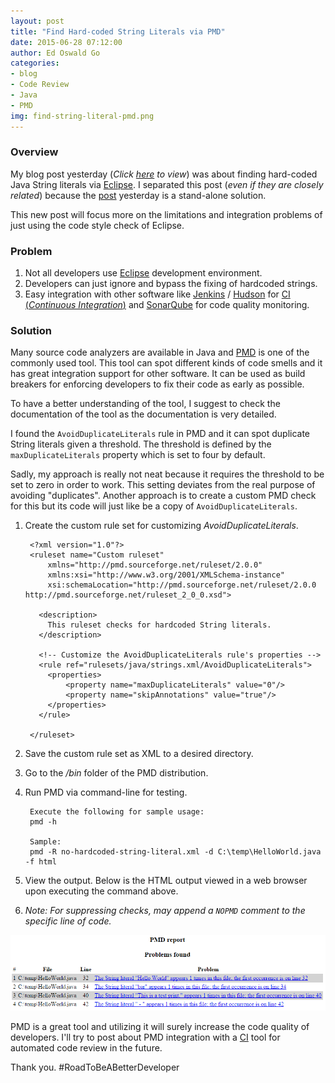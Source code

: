 ```yaml
---
layout: post
title: "Find Hard-coded String Literals via PMD"
date: 2015-06-28 07:12:00
author: Ed Oswald Go
categories:
- blog
- Code Review
- Java
- PMD
img: find-string-literal-pmd.png
---
```


### Overview
My blog post yesterday (*Click [here][find-hardcoded-eclipse] to view*) was about finding hard-coded Java String literals via [Eclipse][eclipse]. I separated this post (*even if they are closely related*) because the [post][find-hardcoded-eclipse] yesterday is a stand-alone solution.

This new post will focus more on the limitations and integration problems of just using the code style check of Eclipse.

### Problem
1. Not all developers use [Eclipse][eclipse] development environment.
2. Developers can just ignore and bypass the fixing of hardcoded strings.
3. Easy integration with other software like [Jenkins][jenkins] / [Hudson][hudson] for [CI (*Continuous Integration*)][ci] and [SonarQube][sonarqube] for code quality monitoring.

### Solution
Many source code analyzers are available in Java and [PMD][pmd] is one of the commonly used tool. This tool can spot different kinds of code smells and it has great integration support for other software. It can be used as build breakers for enforcing developers to fix their code as early as possible.

To have a better understanding of the tool, I suggest to check the documentation of the tool as the documentation is very detailed.

I found the ```AvoidDuplicateLiterals``` rule in PMD and it can spot duplicate String literals given a threshold. The threshold is defined by the ```maxDuplicateLiterals``` property which is set to four by default.

Sadly, my approach is really not neat because it requires the threshold to be set to zero in order to work. This setting deviates from the real purpose of avoiding "duplicates". Another approach is to create a custom PMD check for this but its code will just like be a copy of ```AvoidDuplicateLiterals```.


1. Create the custom rule set for customizing *AvoidDuplicateLiterals*.

        <?xml version="1.0"?>
        <ruleset name="Custom ruleset"
            xmlns="http://pmd.sourceforge.net/ruleset/2.0.0"
            xmlns:xsi="http://www.w3.org/2001/XMLSchema-instance"
            xsi:schemaLocation="http://pmd.sourceforge.net/ruleset/2.0.0 http://pmd.sourceforge.net/ruleset_2_0_0.xsd">

          <description>
            This ruleset checks for hardcoded String literals.
          </description>

          <!-- Customize the AvoidDuplicateLiterals rule's properties -->
          <rule ref="rulesets/java/strings.xml/AvoidDuplicateLiterals">
            <properties>
                <property name="maxDuplicateLiterals" value="0"/>
                <property name="skipAnnotations" value="true"/>
            </properties>
          </rule>

        </ruleset>

2. Save the custom rule set as XML to a desired directory.
3. Go to the */bin* folder of the PMD distribution.
4. Run PMD via command-line for testing.

        Execute the following for sample usage:
        pmd -h

        Sample:
        pmd -R no-hardcoded-string-literal.xml -d C:\temp\HelloWorld.java -f html
5. View the output. Below is the HTML output viewed in a web browser upon executing the command above.
6. *Note: For suppressing checks, may append a ```NOPMD``` comment to the specific line of code.*

![alt text](/assets/img/blog/find-string-literal-pmd.png "PMD HTML Output")


PMD is a great tool and utilizing it will surely increase the code quality of developers. I'll try to post about PMD integration with a [CI][ci] tool for automated code review in the future.

Thank you. #RoadToBeABetterDeveloper

[find-hardcoded-eclipse]: /blog/tips&tricks/java/eclipse/find-java-string-literal-eclipse/
[pmd]: http://pmd.sourceforge.net
[eclipse]: https://eclipse.org
[ide]: https://en.wikipedia.org/wiki/Integrated_development_environment
[sonarqube]: http://www.sonarqube.org
[jenkins]: https://jenkins-ci.org
[hudson]: http://hudson-ci.org
[ci]: https://en.wikipedia.org/wiki/Continuous_integration
